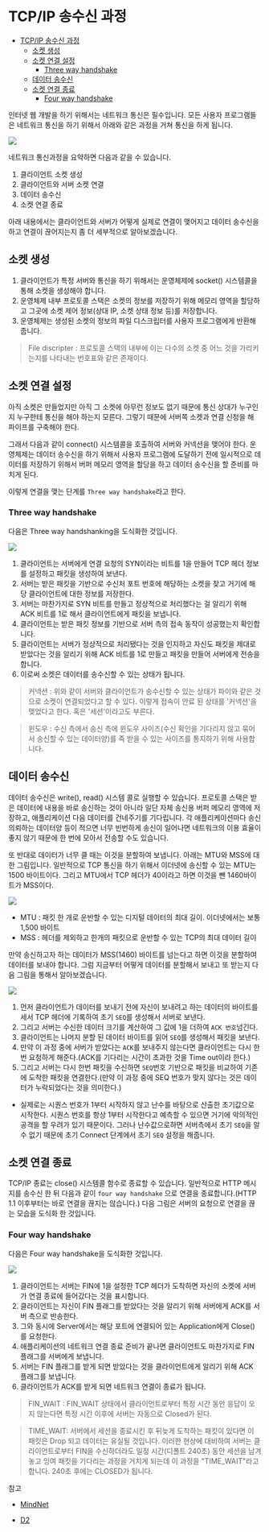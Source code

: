 
# TCP/IP 송수신 과정

<!-- TOC -->

- [TCP/IP 송수신 과정](#tcpip-%EC%86%A1%EC%88%98%EC%8B%A0-%EA%B3%BC%EC%A0%95)
    - [소켓 생성](#%EC%86%8C%EC%BC%93-%EC%83%9D%EC%84%B1)
    - [소켓 연결 설정](#%EC%86%8C%EC%BC%93-%EC%97%B0%EA%B2%B0-%EC%84%A4%EC%A0%95)
        - [Three way handshake](#three-way-handshake)
    - [데이터 송수신](#%EB%8D%B0%EC%9D%B4%ED%84%B0-%EC%86%A1%EC%88%98%EC%8B%A0)
    - [소켓 연결 종료](#%EC%86%8C%EC%BC%93-%EC%97%B0%EA%B2%B0-%EC%A2%85%EB%A3%8C)
        - [Four way handshake](#four-way-handshake)

<!-- /TOC -->

인터넷 웹 개발을 하기 위해서는 네트워크 통신은 필수입니다. 모든 사용자 프로그램들은 네트워크 통신을 하기 위해서 아래와 같은 과정을 거쳐 통신을 하게 됩니다.

![](https://i.imgur.com/uMyrjMJ.gif)

네트워크 통신과정을 요약하면 다음과 같을 수 있습니다.
1. 클라이언트 소켓 생성
2. 클라이언트와 서버 소켓 연결
3. 데이터 송수신
4. 소켓 연결 종료

아래 내용에서는 클라이언트와 서버가 어떻게 실제로 연결이 맺어지고 데이터 송수신을 하고 연결이 끊어지는지 좀 더 세부적으로 알아보겠습니다.

## 소켓 생성
1. 클라이언트가 특정 서버와 통신을 하기 위해서는 운영체제에 socket() 시스템콜을 통해 소켓을 생성해야 합니다. 
2. 운영체제 내부 프로토콜 스택은 소켓의 정보를 저장하기 위해 메모리 영역을 할당하고 그곳에 소켓 제어 정보(상대 IP, 소켓 상태 정보 등)를 저장합니다. 
3. 운영체제는 생성된 소켓의 정보의 파일 디스크립터를 사용자 프로그램에게 반환해줍니다.

> File discripter : 프로토콜 스택의 내부에 이는 다수의 소켓 중 어느 것을 가리키는지를 나타내는 번호표와 같은 존재이다.


## 소켓 연결 설정
아직 소켓은 만들었지만 아직 그 소켓에 아무런 정보도 없기 때문에 통신 상대가 누구인지 누구한테 통신을 해야 하는지 모른다. 그렇기 때문에 서버쪽 소켓과 연결 신청을 해 파이프를 구축해야 한다. 

그래서 다음과 같이 connect() 시스템콜을 호출하여 서버와 커넥션을 맺어야 한다. 운영체제는 데이터 송수신을 하기 위해서 사용자 프로그램에 도달하기 전에 일시적으로 데이터를 저장하기 위해서 버퍼 메모리 영역을 할당을 하고 데이터 송수신을 할 준비를 마치게 된다.

이렇게 연결을 맺는 단계를 `Three way handshake`라고 한다.


### Three way handshake
다음은 Three way handshanking을 도식화한 것입니다.

![](https://i.imgur.com/QR9GyHH.png)

1. 클라이언트는 서버에게 연결 요청의 SYN이라는 비트를 1을 만들어 TCP 헤더 정보를 설정하고 패킷을 생성하여 보낸다.
2. 서버는 받은 패킷을 기반으로 수신처 포트 번호에 해당하는 소켓을 찾고 거기에 해당 클라이언트에 대한 정보를 저장한다.
3. 서버는 마찬가지로 SYN 비트를 만들고 정상적으로 처리했다는 걸 알리기 위해 ACK 비트를 1로 해서 클라이언트에게 패킷을 보냅니다.
4. 클라이언트는 받은 패킷 정보를 기반으로 서버 측의 접속 동작이 성공했는지 확인합니다. 
5. 클라이언트는 서버가 정상적으로 처리됐다는 것을 인지하고 자신도 패킷을 제대로 받았다는 것을 알리기 위해 ACK 비트를 1로 만들고 패킷을 만들어 서버에게 전송을 합니다.
6. 이로써 소켓은 데이터를 송수신할 수 있는 상태가 됩니다.


>커넥션 : 위와 같이 서버와 클라이언트가 송수신할 수 있는 상태가 파이와 같은 것으로 소켓이 연결되었다고 할 수 있다. 이렇게 접속이 안료 된 상태를 '커넥션'을 맺었다고 한다. 혹은 '세션'이라고도 부른다.

>윈도우 : 수신 측에서 송신 측에 윈도우 사이즈(수신 확인을 기다리지 않고 묶어서 송신할 수 있는 데이터양)를 즉 받을 수 있는 사이즈를 통지하기 위해 사용합니다.

## 데이터 송수신
데이터 송수신은 write(), read() 시스템 콜로 실행할 수 있습니다. 프로토콜 스택은 받은 데이터에 내용을 바로 송신하는 것이 아니라 일단 자체 송신용 버퍼 메모리 영역에 저장하고, 애플리케이션 다음 데이터를 건네주기를 기다립니다. 각 애플리케이션마다 송신 의뢰하는 데이터양 등이 적으면 너무 빈번하게 송신이 일어나면 네트워크의 이용 효율이 좋지 않기 때문에 한 번에 모아서 전송할 수도 있습니다.

또 반대로 데이터가 너무 클 때는 이것을 분할하여 보냅니다. 아래는 MTU와 MSS에 대한 그림입니다. 일반적으로 TCP 통신을 하기 위해서 이더넷에 송신할 수 있는 MTU는 1500 바이트이다. 그리고 MTU에서 TCP 헤더가 40이라고 하면 이것을 뺀 1460바이트가 MSS이다.

![](https://i.imgur.com/3z6WHLT.png)
* MTU : 패킷 한 개로 운반할 수 있는 디지털 데이터의 최대 길이. 이더넷에서는 보통 1,500 바이트
* MSS : 헤더를 제외하고 한개의 패킷으로 운반할 수 있는 TCP의 최대 데이터 길이

만약 송신하고자 하는 데이터가 MSS(1460) 바이트를 넘는다고 하면 이것을 분할하여 데이터를 보내야 합니다. 그럼 지금부터 어떻게 데이터를 분할해서 보내고 또 받는지 다음 그림을 통해서 알아보겠습니다.

![](https://i.imgur.com/iMqN5Ky.png)

1. 먼저 클라이언트가 데이터를 보내기 전에 자신이 보내려고 하는 데이터의 바이트를 세서 TCP 헤더에 기록하여 초기 `SEQ`를 생성해서 서버로 보낸다.
2. 그리고 서버는 수신한 데이터 크기를 계산하여 그 값에 1을 더하여 `ACK 번호`넘긴다.
3. 클라이언트는 나머지 분할 된 데이터 바이트를 읽어 `SEQ`를 생성해서 패킷을 보낸다.
4. 만약 이 과정 중에 서버가 받았다는 `ACK`를 보내주지 않는다면 클라이언트는 다시 한번 요청하게 해준다.(ACK를 기다리는 시간이 초과한 것을 Time out이라 한다.)
5. 그리고 서버는 다시 한번 패킷을 수신하면 `SEQ`번호 기반으로 패킷을 비교하여 기존에 도착한 패킷을 연결한다.(만약 이 과정 중에 SEQ 번호가 맞지 않다는 것은 데이터가 누락되었다는 것을 의미한다.)

* 실제로는 시퀀스 번호가 1부터 시작하지 않고 난수를 바탕으로 산출한 초기값으로 시작한다. 시퀀스 번호를 항상 1부터 시작한다고 예측할 수 있으면 거기에 악의적인 공격을 할 우려가 있기 때문이다. 그러나 난수값으로하면 서버측에서 초기 `SEQ`을 알 수 없기 때문에 초기 Connect 단계에서 초기 `SEQ` 설정을 해줍니다.



## 소켓 연결 종료
TCP/IP 종료는 close() 시스템콜 함수로 종료할 수 있습니다. 일반적으로 HTTP 메시지를 송수신 한 뒤 다음과 같이 `four way handshake` 으로 연결을 종료합니다.(HTTP 1.1 이후부터는 바로 연결을 끊지는 않습니다.) 다음 그림은 서버의 요청으로 연결을 끊는 모습을 도식화 한 것입니다. 


### Four way handshake
다음은 Four way handshake을 도식화한 것입니다.

![](https://i.imgur.com/fTUTkfc.png)

1. 클라이언트는 서버는 FIN에 1을 설정한 TCP 헤더가 도착하면 자신의 소켓에 서버가 연결 종료에 들어갔다는 것을 표시합니다.
2. 클라이언트는 자신이 FIN 플래그를 받았다는 것을 알리기 위해 서버에게 ACK를 서버 측으로 반송한다.
3. 그와 동시에 Server에서는 해당 포트에 연결되어 있는 Application에게 Close()를 요청한다.
4. 애플리케이션의 네트워크 연결 종료 준비가 끝나면 클라이언트도 마찬가지로 FIN 플래그를 서버에게 보냅니다.
5. 서버는 FIN 플래그를 받게 되면 받았다는 것을 클라이언트에게 알리기 위해 ACK 플래그를 보냅니다.
6. 클라이언트가 ACK를 받게 되면 네트워크 연결이 종료가 됩니다.


>FIN_WAIT : FIN_WAIT 상태에서 클라이언트로부터 특정 시간 동안 응답이 오지 않는다면 특정 시간 이후에 서버는 자동으로 Closed가 된다.

>TIME_WAIT: 서버에서 세션을 종료시킨 후 뒤늦게 도착하는 패킷이 있다면 이 패킷은 Drop 되고 데이터는 유실될 것입니다. 
이러한 현상에 대비하여 서버는 클라이언트로부터 FIN을 수신하더라도 일정 시간(디폴트 240초) 동안 세션을 남겨놓고 잉여 패킷을 기다리는 과정을 거치게 되는데 이 과정을 "TIME_WAIT"라고 합니다. 240초 후에는 CLOSED가 됩니다.


참고

* [MindNet](http://mindnet.tistory.com/entry/네트워크-쉽게-이해하기-22편-TCP-3-WayHandshake-4-WayHandshake)

* [D2](https://d2.naver.com/helloworld/47667)


